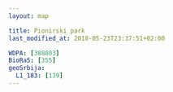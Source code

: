 ```yaml
---
layout: map

title: Pionirski park
last_modified_at: 2018-05-23T23:37:51+02:00

WDPA: [388803]
BioRaS: [355]
geoSrbija:
  L1_183: [139]
---
```

